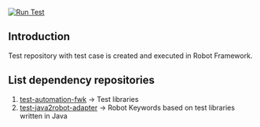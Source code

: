 [![Run Test](https://github.com/vietnd96/test-robot-framework/actions/workflows/robotframework-maven.yml/badge.svg)](https://github.com/vietnd96/test-robot-framework/actions/workflows/robotframework-maven.yml)

## Introduction

Test repository with test case is created and executed in Robot Framework.<br>

## List dependency repositories

1. [test-automation-fwk](https://github.com/vietnd96/test-automation-fwk) -> Test libraries
2. [test-java2robot-adapter](https://github.com/vietnd96/test-java2robot-adapter) -> Robot Keywords based on test libraries written in Java
